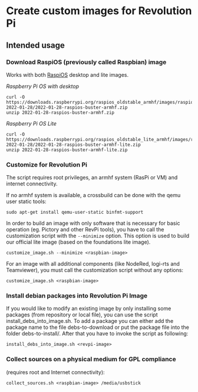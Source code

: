 # Create custom images for Revolution Pi

## Intended usage

### Download RaspiOS (previously called Raspbian) image
Works with both [RaspiOS](https://www.raspberrypi.org/software/operating-systems/#raspberry-pi-os-32-bit) desktop and lite images.

*Raspberry Pi OS with desktop*
```
curl -O https://downloads.raspberrypi.org/raspios_oldstable_armhf/images/raspios_oldstable_armhf-2022-01-28/2022-01-28-raspios-buster-armhf.zip
unzip 2022-01-28-raspios-buster-armhf.zip
```

*Raspberry Pi OS Lite*
```
curl -O https://downloads.raspberrypi.org/raspios_oldstable_lite_armhf/images/raspios_oldstable_lite_armhf-2022-01-28/2022-01-28-raspios-buster-armhf-lite.zip
unzip 2022-01-28-raspios-buster-armhf-lite.zip
```

### Customize for Revolution Pi

The script requires root privileges, an armhf system (RasPi or VM) and internet connectivity.

If no armhf system is available, a crossbuild can be done with the qemu user static tools:

```
sudo apt-get install qemu-user-static binfmt-support
```

In order to build an image with only software that is necessary for basic operation (eg. Pictory and other RevPi tools), you have to call the customization script with the `--minimize` option. This option is used to build our official lite image (based on the foundations lite image).

`customize_image.sh --minimize <raspbian-image>`

For an image with all additional components (like NodeRed, logi-rts and Teamviewer), you must call the customization script without any options:

`customize_image.sh <raspbian-image>`


### Install debian packages into Revolution Pi Image

If you would like to modify an existing image by only installing some packages (from repository or local file), you can use the script install_debs_into_image.sh. To add a package you can either add the package name to the file debs-to-download or put the package file into the folder debs-to-install/. After that you have to invoke the script as following:

`install_debs_into_image.sh <revpi-image>`

### Collect sources on a physical medium for GPL compliance
(requires root and Internet connectivity):

`collect_sources.sh <raspbian-image> /media/usbstick`
